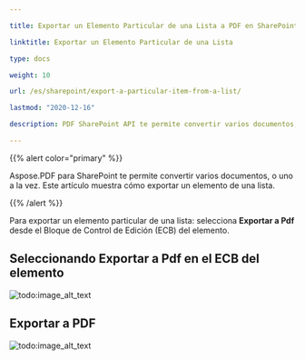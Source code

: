 ```yaml
---

title: Exportar un Elemento Particular de una Lista a PDF en SharePoint

linktitle: Exportar un Elemento Particular de una Lista

type: docs

weight: 10

url: /es/sharepoint/export-a-particular-item-from-a-list/

lastmod: "2020-12-16"

description: PDF SharePoint API te permite convertir varios documentos, o uno a la vez a PDF como se muestra en este artículo.

---
```




{{% alert color="primary" %}}



Aspose.PDF para SharePoint te permite convertir varios documentos, o uno a la vez. Este artículo muestra cómo exportar un elemento de una lista.



{{% /alert %}}



Para exportar un elemento particular de una lista: selecciona **Exportar a Pdf** desde el Bloque de Control de Edición (ECB) del elemento.



## **Seleccionando Exportar a Pdf en el ECB del elemento**



![todo:image_alt_text](export-a-particular-item-from-a-list_1.png)







## **Exportar a PDF**



![todo:image_alt_text](export-a-particular-item-from-a-list_2.png)